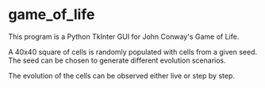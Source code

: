 # game_of_life

This program is a Python TkInter GUI for John Conway's Game of Life.

A 40x40 square of cells is randomly populated with cells from a given seed.
The seed can be chosen to generate different evolution scenarios.

The evolution of the cells can be observed either live or step by step.